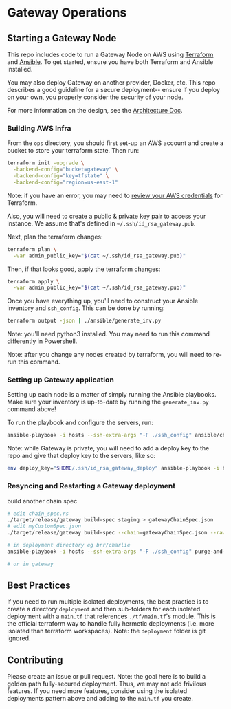 
# Gateway Operations

## Starting a Gateway Node

This repo includes code to run a Gateway Node on AWS using [Terraform](https://www.terraform.io/) and [Ansible](https://www.ansible.com/). To get started, ensure you have both Terraform and Ansible installed.

You may also deploy Gateway on another provider, Docker, etc. This repo describes a good guideline for a secure deployment-- ensure if you deploy on your own, you properly consider the security of your node.

For more information on the design, see the [Architecture Doc](./ARCHITECTURE.md).

### Building AWS Infra

From the `ops` directory, you should first set-up an AWS account and create a bucket to store your terraform state. Then run:

```sh
terraform init -upgrade \
  -backend-config="bucket=gateway" \
  -backend-config="key=tfstate" \
  -backend-config="region=us-east-1"
```

Note: if you have an error, you may need to [review your AWS credentials](https://registry.terraform.io/providers/hashicorp/aws/latest/docs#authentication) for Terraform.

Also, you will need to create a public & private key pair to access your instance. We assume that's defined in `~/.ssh/id_rsa_gateway.pub`.

Next, plan the terraform changes:

```sh
terraform plan \
  -var admin_public_key="$(cat ~/.ssh/id_rsa_gateway.pub)"
```

Then, if that looks good, apply the terraform changes:

```sh
terraform apply \
  -var admin_public_key="$(cat ~/.ssh/id_rsa_gateway.pub)"
```

Once you have everything up, you'll need to construct your Ansible inventory and `ssh_config`. This can be done by running:

```sh
terraform output -json | ./ansible/generate_inv.py
```

Note: you'll need python3 installed. You may need to run this command differently in Powershell.

Note: after you change any nodes created by terraform, you will need to re-run this command.

### Setting up Gateway application

Setting up each node is a matter of simply running the Ansible playbooks. Make sure your inventory is up-to-date by running the `generate_inv.py` command above!

To run the playbook and configure the servers, run:

```sh
ansible-playbook -i hosts --ssh-extra-args "-F ./ssh_config" ansible/chain.yml
```

Note: while Gateway is private, you will need to add a deploy key to the repo and give that deploy key to the servers, like so:

```sh
env deploy_key="$HOME/.ssh/id_rsa_gateway_deploy" ansible-playbook -i hosts --ssh-extra-args "-F ./ssh_config" ansible/chain.yml
```

### Resyncing and Restarting a Gateway deployment
build another chain spec
```sh
# edit chain_spec.rs
./target/release/gateway build-spec staging > gatewayChainSpec.json
# edit myCustomSpec.json
./target/release/gateway build-spec --chain=gatewayChainSpec.json --raw > gatewayChainSpecRaw.json
```

```sh
# in deployment directory eg brr/charlie
ansible-playbook -i hosts --ssh-extra-args "-F ./ssh_config" purge-and-restart.yml

# or in gateway
```

## Best Practices

If you need to run multiple isolated deployments, the best practice is to create a directory `deployment` and then sub-folders for each isolated deployment with a `main.tf` that references `./tf/main.tf`'s module. This is the official terraform way to handle fully hermetic deployments (i.e. more isolated than terraform workspaces). Note: the `deployment` folder is git ignored.

## Contributing

Please create an issue or pull request. Note: the goal here is to build a golden path fully-secured deployment. Thus, we may not add frivilous features. If you need more features, consider using the isolated deployments pattern above and adding to the `main.tf` you create.
